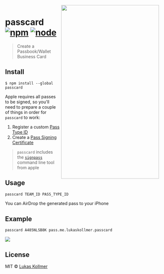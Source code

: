 <img align="right" width="320" height="568" src="https://s3.amazonaws.com/lukaskollmer/embed/passcard-example.png">

# passcard [![npm](https://img.shields.io/npm/v/passcard.svg?style=flat-square)](https://www.npmjs.com/package/passcard) [![node](https://img.shields.io/node/v/passcard.svg?style=flat-square)](https://www.npmjs.com/package/passcard)

> Create a Passbook/Wallet Business Card


## Install

```
$ npm install --global passcard
```

Apple requires all passes to be signed, so you'll need to prepare a couple of things in order for `passcard` to work:
1) Register a custom [Pass Type ID](https://developer.apple.com/account/ios/identifier/passTypeId)
2) Create a [Pass Signing Certificate](https://developer.apple.com/account/ios/certificate)

> `passcard` includes the [`signpass`](https://developer.apple.com/download/more/?name=passbook) command line tool from apple

## Usage

```bash
passcard TEAM_ID PASS_TYPE_ID
```

You can AirDrop the generated pass to your iPhone

## Example

```bash
passcard A485NLSB8K pass.me.lukaskollmer.passcard
```

![](https://files.lukaskollmer.me/embed/passcard-cli.png?v=2)


## License

MIT © [Lukas Kollmer](https://lukaskollmer.me)
